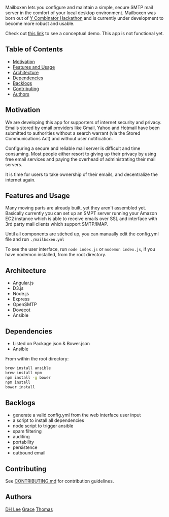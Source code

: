 Mailboxen lets you configure and maintain a simple, secure SMTP mail server in the comfort of your local desktop environment. Mailboxen was born out of [Y Combinator Hackathon](http://ychacks.challengepost.com/) and is currently under development to become more robust and usable.

Check out [this link](http://mailboxen.herokuapp.com/) to see a conceptual demo. This app is not functional yet.

## Table of Contents
* [Motivation](#motivation)
* [Features and Usage](#features-and-usage)
* [Architecture](#architecture)
* [Dependencies](#dependencies)
* [Backlogs](#backlogs)
* [Contributing](#contributing)
* [Authors](#authors)

## Motivation
We are developing this app for supporters of internet security and privacy. Emails stored by email providers like Gmail, Yahoo and Hotmail have been submitted to authorities without a search warrant (via the Stored Communications Act) and without user notification.

Configuring a secure and reliable mail server is difficult and time consuming. Most people either resort to giving up their privacy by using free email services and paying the overhead of administrating their mail servers.

It is time for users to take ownership of their emails, and decentralize the internet again.

## Features and Usage
Many moving parts are already built, yet they aren't assembled yet. Basically currently you can set up an SMPT server running your Amazon EC2 instance which is able to receive emails over SSL and interface with 3rd party mail clients which support SMTP/IMAP.

Until all components are stiched up, you can manually edit the config.yml file and run `./mailboxen.yml`

To see the user interface, run `node index.js` or `nodemon index.js`, if you have nodemon installed, from the root directory.

## Architecture
* Angular.js
* D3.js
* Node.js
* Express
* OpenSMTP
* Dovecot
* Ansible

## Dependencies
- Listed on Package.json & Bower.json
- Ansible

From within the root directory:
```sh
brew install ansible
brew install npm
npm install -g bower
npm install
bower install
```

## Backlogs
- generate a valid config.yml from the web interface user input
- a script to install all dependencies
- node script to trigger ansible
- spam filtering
- auditing
- portability
- persistence
- outbound email

## Contributing
See [CONTRIBUTING.md](CONTRIBUTING.md) for contribution guidelines.

## Authors
[DH Lee](http://github.com/dhfromkorea)
[Grace](http://challengepost.com/users/GraceO)
[Thomas](http://challengepost.com/users/thomas2)


